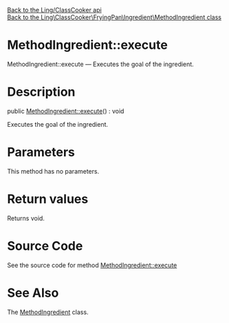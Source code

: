 [Back to the Ling/ClassCooker api](https://github.com/lingtalfi/ClassCooker/blob/master/doc/api/Ling/ClassCooker.md)<br>
[Back to the Ling\ClassCooker\FryingPan\Ingredient\MethodIngredient class](https://github.com/lingtalfi/ClassCooker/blob/master/doc/api/Ling/ClassCooker/FryingPan/Ingredient/MethodIngredient.md)


MethodIngredient::execute
================



MethodIngredient::execute — Executes the goal of the ingredient.




Description
================


public [MethodIngredient::execute](https://github.com/lingtalfi/ClassCooker/blob/master/doc/api/Ling/ClassCooker/FryingPan/Ingredient/MethodIngredient/execute.md)() : void




Executes the goal of the ingredient.




Parameters
================

This method has no parameters.


Return values
================

Returns void.








Source Code
===========
See the source code for method [MethodIngredient::execute](https://github.com/lingtalfi/ClassCooker/blob/master/FryingPan/Ingredient/MethodIngredient.php#L24-L49)


See Also
================

The [MethodIngredient](https://github.com/lingtalfi/ClassCooker/blob/master/doc/api/Ling/ClassCooker/FryingPan/Ingredient/MethodIngredient.md) class.



